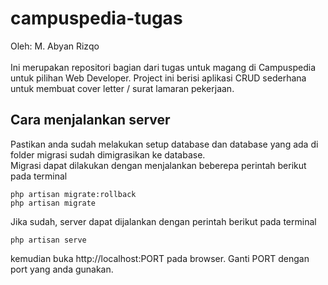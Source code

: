 # campuspedia-tugas
Oleh: M. Abyan Rizqo<br><br>
Ini merupakan repositori bagian dari tugas untuk magang di Campuspedia untuk pilihan Web Developer. Project ini berisi aplikasi CRUD sederhana untuk membuat cover letter / surat lamaran pekerjaan.

## Cara menjalankan server
Pastikan anda sudah melakukan setup database dan database yang ada di folder migrasi sudah dimigrasikan ke database.<br>
Migrasi dapat dilakukan dengan menjalankan beberepa perintah berikut pada terminal

    php artisan migrate:rollback
    php artisan migrate
Jika sudah, server dapat dijalankan dengan perintah berikut pada terminal
    
    php artisan serve
kemudian buka http://localhost:PORT pada browser. Ganti PORT dengan port yang anda gunakan.
